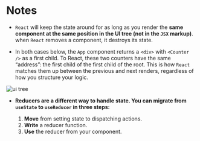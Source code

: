 # Notes

- `React` will keep the state around for as long as you render the **same component at the same position in the UI tree (not in the `JSX` markup)**. when `React` removes a component, it destroys its state.

- In both cases below, the `App` component returns a `<div>` with `<Counter />` as a first child. To React, these two counters have the same “address”: the first child of the first child of the root. This is how `React` matches them up between the previous and next renders, regardless of how you structure your logic.

![ui tree](https://react.dev/_next/image?url=%2Fimages%2Fdocs%2Fdiagrams%2Fpreserving_state_same_component.dark.png&w=640&q=75)

- **Reducers are a different way to handle state. You can migrate from `useState` to `useReducer` in three steps:**

  1. **Move** from setting state to dispatching actions.
  2. **Write** a reducer function.
  3. **Use** the reducer from your component.

